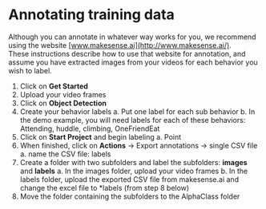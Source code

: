 # Annotating training data

Although you can annotate in whatever way works for you, we recommend using the website [www.makesense.ai](http://www.makesense.ai/).  
These instructions describe how to use that website for annotation, and assume you have extracted images from your videos for each behavior you wish to label.

1. Click on **Get Started**
2. Upload your video frames
3. Click on **Object Detection**
4. Create your behavior labels
    a. Put one label for each sub behavior
    b. In the demo example, you will need labels for each of these behaviors: Attending, huddle, climbing, OneFriendEat
5. Click on **Start Project** and begin labeling
    a. Point
6. When finished, click on **Actions** → Export annotations → single CSV file
    a. name the CSV file: labels
7. Create a folder with two subfolders and label the subfolders: **images** and **labels**
    a. In the images folder, upload your video frames
    b. In the labels folder, upload the exported CSV file from makesense.ai and change the excel file to *labels (from step 8 below)
8. Move the folder containing the subfolders to the AlphaClass folder
